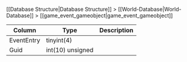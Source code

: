 [[Database Structure|Database Structure]] > [[World-Database|World-Database]] > [[game_event_gameobject|game_event_gameobject]]

Column | Type | Description
--- | --- | ---
EventEntry | tinyint(4) | 
Guid | int(10) unsigned | 
